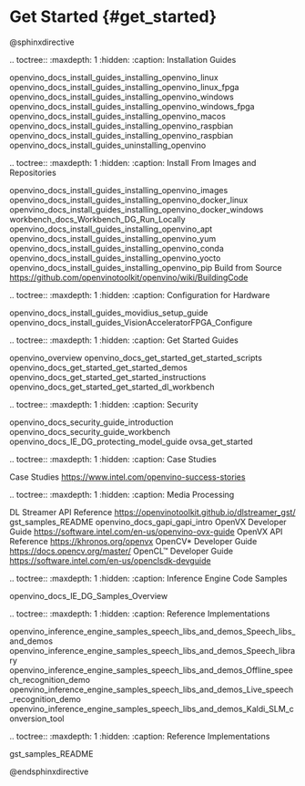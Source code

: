# Get Started {#get_started}

@sphinxdirective

.. toctree::
   :maxdepth: 1
   :hidden:
   :caption: Installation Guides
   
   openvino_docs_install_guides_installing_openvino_linux
   openvino_docs_install_guides_installing_openvino_linux_fpga
   openvino_docs_install_guides_installing_openvino_windows
   openvino_docs_install_guides_installing_openvino_windows_fpga
   openvino_docs_install_guides_installing_openvino_macos
   openvino_docs_install_guides_installing_openvino_raspbian
   openvino_docs_install_guides_installing_openvino_raspbian
   openvino_docs_install_guides_uninstalling_openvino


.. toctree::
   :maxdepth: 1
   :hidden:
   :caption: Install From Images and Repositories
   
   openvino_docs_install_guides_installing_openvino_images
   openvino_docs_install_guides_installing_openvino_docker_linux
   openvino_docs_install_guides_installing_openvino_docker_windows
   workbench_docs_Workbench_DG_Run_Locally
   openvino_docs_install_guides_installing_openvino_apt
   openvino_docs_install_guides_installing_openvino_yum
   openvino_docs_install_guides_installing_openvino_conda
   openvino_docs_install_guides_installing_openvino_yocto
   openvino_docs_install_guides_installing_openvino_pip
   Build from Source <https://github.com/openvinotoolkit/openvino/wiki/BuildingCode>


.. toctree::
   :maxdepth: 1
   :hidden:
   :caption: Configuration for Hardware
   
   openvino_docs_install_guides_movidius_setup_guide
   openvino_docs_install_guides_VisionAcceleratorFPGA_Configure

.. toctree::
   :maxdepth: 1
   :hidden:
   :caption: Get Started Guides
   
   openvino_overview
   openvino_docs_get_started_get_started_scripts
   openvino_docs_get_started_get_started_demos
   openvino_docs_get_started_get_started_instructions
   openvino_docs_get_started_get_started_dl_workbench
   
.. toctree::
   :maxdepth: 1
   :hidden:
   :caption: Security
   
   openvino_docs_security_guide_introduction
   openvino_docs_security_guide_workbench
   openvino_docs_IE_DG_protecting_model_guide
   ovsa_get_started

.. toctree::
   :maxdepth: 1
   :hidden:
   :caption: Case Studies

   Case Studies <https://www.intel.com/openvino-success-stories>


.. toctree::
   :maxdepth: 1
   :hidden:
   :caption: Media Processing

   DL Streamer API Reference <https://openvinotoolkit.github.io/dlstreamer_gst/>
   gst_samples_README
   openvino_docs_gapi_gapi_intro
   OpenVX Developer Guide <https://software.intel.com/en-us/openvino-ovx-guide>
   OpenVX API Reference <https://khronos.org/openvx>
   OpenCV* Developer Guide <https://docs.opencv.org/master/>
   OpenCL™ Developer Guide <https://software.intel.com/en-us/openclsdk-devguide>

.. toctree::
   :maxdepth: 1
   :hidden:
   :caption: Inference Engine Code Samples

   openvino_docs_IE_DG_Samples_Overview


.. toctree::
   :maxdepth: 1
   :hidden:
   :caption: Reference Implementations

   openvino_inference_engine_samples_speech_libs_and_demos_Speech_libs_and_demos
   openvino_inference_engine_samples_speech_libs_and_demos_Speech_library
   openvino_inference_engine_samples_speech_libs_and_demos_Offline_speech_recognition_demo
   openvino_inference_engine_samples_speech_libs_and_demos_Live_speech_recognition_demo
   openvino_inference_engine_samples_speech_libs_and_demos_Kaldi_SLM_conversion_tool

.. toctree::
   :maxdepth: 1
   :hidden:
   :caption: Reference Implementations

   gst_samples_README





@endsphinxdirective